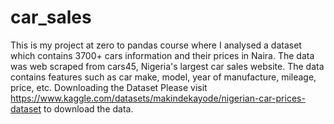 # car_sales
This is my project at zero to pandas course where I analysed a dataset which contains 3700+ cars information and their prices in Naira. 
The data was web scraped from cars45, Nigeria's largest car sales website. The data contains features such as car make, model, year of manufacture, mileage, price, etc.
Downloading the Dataset
Please visit https://www.kaggle.com/datasets/makindekayode/nigerian-car-prices-dataset to download the data.
